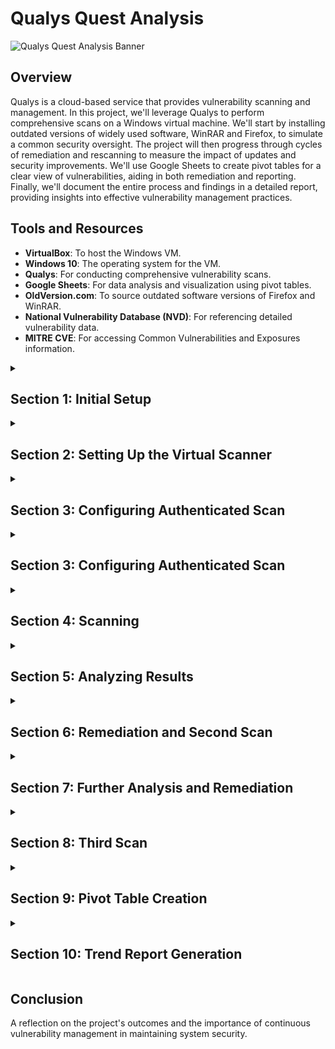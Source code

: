 # Qualys Quest Analysis

![Qualys Quest Analysis Banner](https://i.imgur.com/GBIvqJF.gif)

## Overview

Qualys is a cloud-based service that provides vulnerability scanning and management. In this project, we'll leverage Qualys to perform comprehensive scans on a Windows virtual machine. We'll start by installing outdated versions of widely used software, WinRAR and Firefox, to simulate a common security oversight. The project will then progress through cycles of remediation and rescanning to measure the impact of updates and security improvements. We'll use Google Sheets to create pivot tables for a clear view of vulnerabilities, aiding in both remediation and reporting. Finally, we'll document the entire process and findings in a detailed report, providing insights into effective vulnerability management practices.


## Tools and Resources

- **VirtualBox**: To host the Windows VM.
- **Windows 10**: The operating system for the VM.
- **Qualys**: For conducting comprehensive vulnerability scans.
- **Google Sheets**: For data analysis and visualization using pivot tables.
- **OldVersion.com**: To source outdated software versions of Firefox and WinRAR.
- **National Vulnerability Database (NVD)**: For referencing detailed vulnerability data.
- **MITRE CVE**: For accessing Common Vulnerabilities and Exposures information.


<details>
<summary><h2><b>Section 1: Initial Setup</b></h2></summary>
  To begin, we start by preparing our virtual environment for the vulnerability assessment. We'll establish a network, set up a Windows virtual machine, and install outdated versions of software known for their vulnerabilities.<br><br>
  
  - **Step 1: Creating a NAT Network**
    - Open VirtualBox and go to `File > Tools > Host Network Manager`
    - Click on the `NAT Networks` tab and Create with the following details:
      - Name: NatNetwork
      - Ipv4: 10.2.22.0/24
      - DHCP: Enabled

![VirtualBox Manager](https://i.imgur.com/QZRWNRR.png)<br><br>
![Creating NAT Network](https://i.imgur.com/zt1VLMW.png)<br><br>

  - **Step 2: Assign Windows VM to NatNetwork**
    - Create a Windows virtual machine in VirtualBox and configure our network settings to use our created Nat Network: `NatNetwork`

![VM Network Settings](https://i.imgur.com/74elGnG.png)
<br><br>

  - **Step 3: Installing Outdated Applications**
    - Open a browser and Search for `Old Version`
    - Click on the `OldVersion.com` link and search for Mozilla Firefox and WinRAR
    - Download and Install both applications
   
![Google Search for Old Version](https://i.imgur.com/fVKK6lf.png)<br><br>
![Downloading Firefox](https://i.imgur.com/bU6ZuCT.png)<br><br>
![Downloading Firefox1](https://i.imgur.com/O0eNVUx.png)<br><br>
![Downloading WinRAR](https://i.imgur.com/6qAGRWv.png)<br><br>
![Installing WinRAR & Firefox](https://i.imgur.com/DEaNp0z.png)<br><br>

  Great! We've now created our Windows VM with outdated versions of Firefox and WinRAR installed. This machine will be used to find vulnerabilities for us to analyze and remediate. Next, we will download and install our Virtual Scanner from Qualys.

</details>

<details>
<summary><h2><b>Section 2: Setting Up the Virtual Scanner</b></h2></summary>
  This section involves downloading the Qualys Virtual Scanner and configuring it to work with our virtual environment assuming we've already subscribed for the Community Edition of Qualys.<br><br>
  
  - **Step 1: Downloading the Scanner**
    - Access the Qualys platform and in the Getting Started section, click on `Download a virtual scanner`
    - Start the wizard to configure our scanner
    - Choose `VMware ESXi, vCenter Server` as the virtualization platform and provide the name `StreetrackVA` for our scanner
    - Download the scanner appliance image to our local machine
    - Take note of the provided Personalization Code for later use

![Add New Virtual Scanner](https://i.imgur.com/HVC48hW.png)<br><br>
![Start Wizard](https://i.imgur.com/b8xA6Vs.png)<br><br>
![Configure Platform and Name](https://i.imgur.com/Njc80LI.png)<br><br>
![Save Virtual Scanner](https://i.imgur.com/iNg3raU.png)<br><br>
![Personalization Code](https://i.imgur.com/BXVDIKb.png)<br><br>

  - **Step 2: Importing and Configuring the Scanner Appliance**
    - In VirtualBox, select `File` > `Import Appliance` and navigate to the downloaded scanner image
    - Follow the prompts to import the scanner appliance
    - Once imported, click on `Settings` > `Network` and choose:
      - Attached to: NAT Network
      - Name: NatNetwork
      
  This will ensure that the scanner and the Windows VM will be on the same network.<br><br>
      
![Importing Appliance](https://i.imgur.com/I5IUsmB.png)<br><br>
![Importing Appliance1](https://i.imgur.com/VRYOIhj.png)<br><br>
![Appliance Settings](https://i.imgur.com/VjhFhFZ.png)<br><br>
![Appliance Settings1](https://i.imgur.com/TbXOzSZ.png)<br><br>

  - **Step 3: Personalizing the Scanner**
    - Start the scanner VM and use the personalization code provided by Qualys to activate and configure the scanner.
    - We'll be provided the IP address of our scanner once the personalization process is complete.

![Scanner Console1](https://i.imgur.com/DQBoKfE.png)<br><br>
![Personalization Progress](https://i.imgur.com/WYnAHVw.png)<br><br>
![Scanner Complete](https://i.imgur.com/sZx6T6X.png)<br><br>

  - **Step 4: Finalizing Scanner Setup**
    - Once the personalization is complete, verify that the scanner appears in our Qualys account with the correct LAN IP: `10.2.22.6`
    - We'll also perform a connectivity test from the Windows VM to confirm the scanner is reachable.<br><br>
      ```cmd
      ipconfig
      ping 10.2.22.6
      ```
    - **IP Addresses:**
      - Windows VM: 10.2.22.5
      - Qualys Scanner: 10.2.22.6
            
![Activation Verification](https://i.imgur.com/NGzwDfe.png)<br><br>
![Appliances Tab](https://i.imgur.com/i6KX2gx.png)<br><br>
![Ping Test](https://i.imgur.com/ssnmMud.png)<br><br>

Awesome! The Qualys Virtual Scanner is now up and running! In the next section, we'll configure our asset for an authenticated scan. 

</details>


<details>
<summary><h2><b>Section 3: Configuring Authenticated Scan</b></h2></summary>
  In this section, we'll go over setting up our Windows VM for an authenticated scan. This is crucial to our vulnerability assessment. 
  
  <!-- Include any relevant commands or screenshots -->
</details>




<details>
<summary><h2><b>Section 3: Configuring Authenticated Scan</b></h2></summary>
  Setting up for an authenticated scan ensures a more thorough assessment by allowing the scanner to log into the system. This allows for deeper vulnerability detection. Here's how to prepare the Windows VM for such a scan:

  - **Step 1: Add VM IP to Qualys Asset Groups**
    - Navigate to the `Assets` tab on the Qualys platform.
    - Click `Add IPs for Scanning` under the `Assets` management section.
    - Enter the IP range or specific IP of your VM.
    - Save the configuration to ensure these IPs are included in scans.

![Assets Tab](https://i.imgur.com/your-image-link.png)
![Add IPs for Scanning](https://i.imgur.com/your-image-link.png)

  - **Step 2: Configuring Windows Firewall & Services**
    - On your Windows VM, open the `Windows Defender Firewall` settings.
    - Disable the firewall for private and public networks to allow for unobstructed scanning.
    - Navigate to `Services` and ensure that the `Remote Registry` service is running. This service is needed for Qualys to perform authenticated scans.

![Windows Defender Firewall](https://i.imgur.com/your-image-link.png)
![Turn Off Firewall](https://i.imgur.com/your-image-link.png)
![Services App](https://i.imgur.com/your-image-link.png)
![Remote Registry Service](https://i.imgur.com/your-image-link.png)

  - **Step 3: Finalizing VM Preparation**
    - Confirm that all necessary services are running and the firewall settings are configured.
    - Perform a final check by pinging the Qualys scanner from the VM to ensure network connectivity.

Once these steps are completed, your VM is ready for an authenticated scan using Qualys.

</details>








<details>
<summary><h2><b>Section 4: Scanning</b></h2></summary>
  Conducting the initial vulnerability scan with Qualys to identify potential security risks.
  
  <!-- Include any relevant commands or screenshots -->
</details>

<details>
<summary><h2><b>Section 5: Analyzing Results</b></h2></summary>
  Analyzing the initial scan results to identify and prioritize vulnerabilities.
  
  <!-- Include any relevant commands or screenshots -->
</details>

<details>
<summary><h2><b>Section 6: Remediation and Second Scan</b></h2></summary>
  Describing the process of uninstalling outdated applications, remediation actions taken, and performing the second scan.
  
  <!-- Include any relevant commands or screenshots -->
</details>

<details>
<summary><h2><b>Section 7: Further Analysis and Remediation</b></h2></summary>
  Updating Windows, applying Microsoft service updates, and conducting further vulnerability remediation.
  
  <!-- Include any relevant commands or screenshots -->
</details>

<details>
<summary><h2><b>Section 8: Third Scan</b></h2></summary>
  Executing the third scan post-updates to assess the impact on the system's security.
  
  <!-- Include any relevant commands or screenshots -->
</details>

<details>
<summary><h2><b>Section 9: Pivot Table Creation</b></h2></summary>
  Developing pivot tables in Google Sheets for a clear representation of vulnerabilities, aiding in remediation decisions.
  
  <!-- Include any relevant commands or screenshots -->
</details>

<details>
<summary><h2><b>Section 10: Trend Report Generation</b></h2></summary>
  Using the data from pivot tables to compile a trend report, illustrating the efficacy of the vulnerability management process throughout the project.
  
  <!-- Include any relevant commands or screenshots -->
</details>

## Conclusion

A reflection on the project's outcomes and the importance of continuous vulnerability management in maintaining system security.

<!-- Include any final thoughts or screenshots -->
